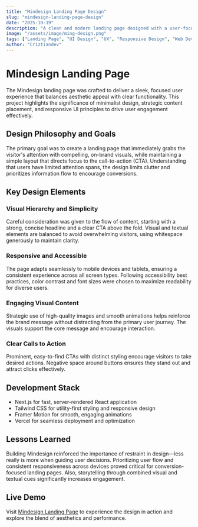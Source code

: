 ```yaml
---
title: "Mindesign Landing Page Design"
slug: "mindesign-landing-page-design"
date: "2025-10-19"
description: "A clean and modern landing page designed with a user-focused approach to maximize engagement and conversions."
image: "/assets/image/ming-design.png"
tags: ["Landing Page", "UI Design", "UX", "Responsive Design", "Web Development"]
author: "Criztiandev"
---
```


# Mindesign Landing Page

The Mindesign landing page was crafted to deliver a sleek, focused user experience that balances aesthetic appeal with clear functionality. This project highlights the significance of minimalist design, strategic content placement, and responsive UI principles to drive user engagement effectively.

## Design Philosophy and Goals

The primary goal was to create a landing page that immediately grabs the visitor's attention with compelling, on-brand visuals, while maintaining a simple layout that directs focus to the call-to-action (CTA). Understanding that users have limited attention spans, the design limits clutter and prioritizes information flow to encourage conversions.

## Key Design Elements

### Visual Hierarchy and Simplicity

Careful consideration was given to the flow of content, starting with a strong, concise headline and a clear CTA above the fold. Visual and textual elements are balanced to avoid overwhelming visitors, using whitespace generously to maintain clarity.

### Responsive and Accessible

The page adapts seamlessly to mobile devices and tablets, ensuring a consistent experience across all screen types. Following accessibility best practices, color contrast and font sizes were chosen to maximize readability for diverse users.

### Engaging Visual Content

Strategic use of high-quality images and smooth animations helps reinforce the brand message without distracting from the primary user journey. The visuals support the core message and encourage interaction.

### Clear Calls to Action

Prominent, easy-to-find CTAs with distinct styling encourage visitors to take desired actions. Negative space around buttons ensures they stand out and attract clicks effectively.

## Development Stack

- Next.js for fast, server-rendered React application
- Tailwind CSS for utility-first styling and responsive design
- Framer Motion for smooth, engaging animations
- Vercel for seamless deployment and optimization

## Lessons Learned

Building Mindesign reinforced the importance of restraint in design—less really is more when guiding user decisions. Prioritizing user flow and consistent responsiveness across devices proved critical for conversion-focused landing pages. Also, storytelling through combined visual and textual cues significantly increases engagement.

## Live Demo

Visit [Mindesign Landing Page](https://mindesign-landing-page.vercel.app/) to experience the design in action and explore the blend of aesthetics and performance.

